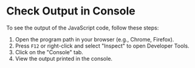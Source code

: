 # Check Output in Console

To see the output of the JavaScript code, follow these steps:

1. Open the program path in your browser (e.g., Chrome, Firefox).
2. Press `F12` or right-click and select "Inspect" to open Developer Tools.
3. Click on the "Console" tab.
4. View the output printed in the console.

